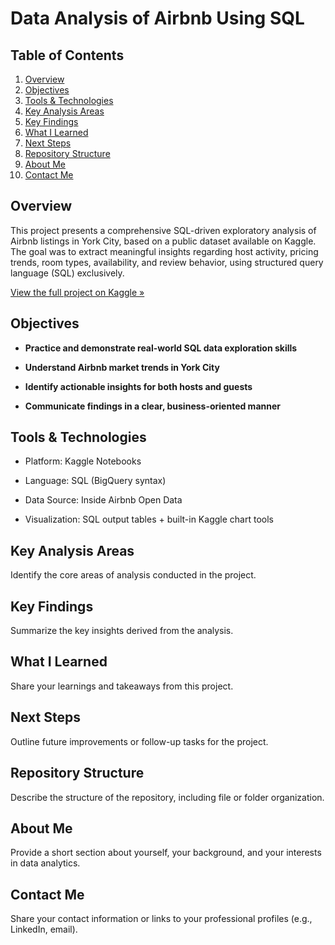 # Data Analysis of Airbnb Using SQL

## Table of Contents
1. [Overview](#overview)
2. [Objectives](#objectives)
3. [Tools & Technologies](#tools--technologies)
4. [Key Analysis Areas](#key-analysis-areas)
5. [Key Findings](#key-findings)
6. [What I Learned](#what-i-learned)
7. [Next Steps](#next-steps)
8. [Repository Structure](#repository-structure)
9. [About Me](#about-me)
10. [Contact Me](#contact-me)

## Overview

This project presents a comprehensive SQL-driven exploratory analysis of Airbnb listings in York City, based on a public dataset available on Kaggle. The goal was to extract meaningful insights regarding host activity, pricing trends, room types, availability, and review behavior, using structured query language (SQL) exclusively.

[View the full project on Kaggle »](https://www.kaggle.com/code/nynkeugerard/data-analysis-of-airbnb-york-city-sql/edit/run/236854706#%F0%9F%93%88-Availability-&-Pricing-Insights)

## Objectives

- **Practice and demonstrate real-world SQL data exploration skills**

- **Understand Airbnb market trends in York City**

- **Identify actionable insights for both hosts and guests**

- **Communicate findings in a clear, business-oriented manner**

## Tools & Technologies

- Platform: Kaggle Notebooks

- Language: SQL (BigQuery syntax)

- Data Source: Inside Airbnb Open Data

- Visualization: SQL output tables + built-in Kaggle chart tools

## Key Analysis Areas
Identify the core areas of analysis conducted in the project.

## Key Findings
Summarize the key insights derived from the analysis.

## What I Learned
Share your learnings and takeaways from this project.

## Next Steps
Outline future improvements or follow-up tasks for the project.

## Repository Structure
Describe the structure of the repository, including file or folder organization.

## About Me
Provide a short section about yourself, your background, and your interests in data analytics.

## Contact Me
Share your contact information or links to your professional profiles (e.g., LinkedIn, email).

